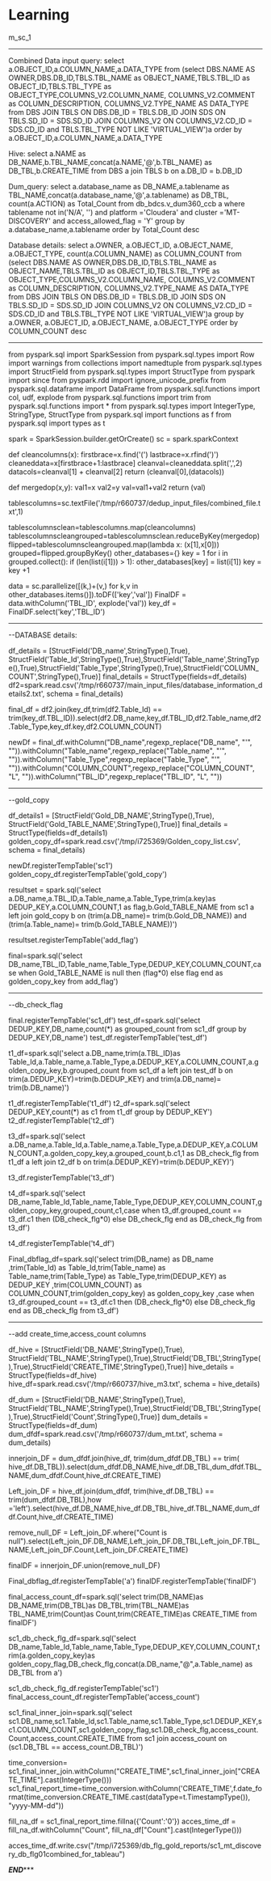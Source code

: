 # Learning
m_sc_1
*******************************
Combined Data input query:
select a.OBJECT_ID,a.COLUMN_NAME,a.DATA_TYPE  from (select  DBS.NAME AS OWNER,DBS.DB_ID,TBLS.TBL_NAME as OBJECT_NAME,TBLS.TBL_ID as OBJECT_ID,TBLS.TBL_TYPE as OBJECT_TYPE,COLUMNS_V2.COLUMN_NAME, COLUMNS_V2.COMMENT as COLUMN_DESCRIPTION, COLUMNS_V2.TYPE_NAME AS DATA_TYPE from DBS JOIN TBLS ON DBS.DB_ID = TBLS.DB_ID JOIN SDS ON TBLS.SD_ID = SDS.SD_ID JOIN COLUMNS_V2 ON COLUMNS_V2.CD_ID = SDS.CD_ID and TBLS.TBL_TYPE NOT LIKE 'VIRTUAL_VIEW')a order by a.OBJECT_ID,a.COLUMN_NAME,a.DATA_TYPE

Hive:
select a.NAME as DB_NAME,b.TBL_NAME,concat(a.NAME,'@',b.TBL_NAME) as DB_TBL,b.CREATE_TIME from DBS a join TBLS b on a.DB_ID = b.DB_ID

Dum_query:
select a.database_name as DB_NAME,a.tablename as TBL_NAME,concat(a.database_name,'@',a.tablename) as DB_TBL, count(a.ACTION) as Total_Count  from db_bdcs.v_dum360_ccb a where tablename not in('N/A', '') and platform ='Cloudera' and cluster ='MT-DISCOVERY'  and access_allowed_flag = 'Y' group by a.database_name,a.tablename order by Total_Count desc

Database details:
select a.OWNER, a.OBJECT_ID, a.OBJECT_NAME, a.OBJECT_TYPE, count(a.COLUMN_NAME) as COLUMN_COUNT from (select  DBS.NAME AS OWNER,DBS.DB_ID,TBLS.TBL_NAME as OBJECT_NAME,TBLS.TBL_ID as OBJECT_ID,TBLS.TBL_TYPE as OBJECT_TYPE,COLUMNS_V2.COLUMN_NAME, COLUMNS_V2.COMMENT as COLUMN_DESCRIPTION, COLUMNS_V2.TYPE_NAME AS DATA_TYPE from DBS JOIN TBLS ON DBS.DB_ID = TBLS.DB_ID JOIN SDS ON TBLS.SD_ID = SDS.SD_ID JOIN COLUMNS_V2 ON COLUMNS_V2.CD_ID = SDS.CD_ID and TBLS.TBL_TYPE NOT LIKE 'VIRTUAL_VIEW')a group by a.OWNER, a.OBJECT_ID, a.OBJECT_NAME, a.OBJECT_TYPE order by COLUMN_COUNT desc

***********************
from pyspark.sql import SparkSession
from pyspark.sql.types import Row
import warnings
from collections import namedtuple
from pyspark.sql.types import StructField
from pyspark.sql.types import StructType
from pyspark import since
from pyspark.rdd import ignore_unicode_prefix
from pyspark.sql.dataframe import DataFrame
from pyspark.sql.functions import col, udf, explode
from pyspark.sql.functions import trim
from pyspark.sql.functions import *
from pyspark.sql.types import IntegerType, StringType, StructType
from pyspark.sql import functions as f
from pyspark.sql import types as t 

spark = SparkSession.builder.getOrCreate()
sc = spark.sparkContext

def cleancolumns(x):
    firstbrace=x.find('(')
    lastbrace=x.rfind(')')
    cleaneddata=x[firstbrace+1:lastbrace]
    cleanval=cleaneddata.split(',',2)
    datacols=cleanval[1] + cleanval[2]
	return (cleanval[0],(datacols))
	
def mergedop(x,y):
    val1=x
    val2=y
    val=val1+val2
    return (val)
	
tablescolumns=sc.textFile('/tmp/r660737/dedup_input_files/combined_file.txt',1)

tablescolumnsclean=tablescolumns.map(cleancolumns)
tablescolumnscleangrouped=tablescolumnsclean.reduceByKey(mergedop)
flipped=tablescolumnscleangrouped.map(lambda x: (x[1],x[0]))
grouped=flipped.groupByKey()
other_databases={}
key = 1
for i in grouped.collect():
    if (len(list(i[1])) > 1):
        other_databases[key] = list(i[1])
    key = key +1	
	
data = sc.parallelize([(k,)+(v,) for k,v in other_databases.items()]).toDF(['key','val'])
FinalDF = data.withColumn('TBL_ID', explode('val'))
key_df = FinalDF.select('key','TBL_ID')

*************************
--DATABASE details:

df_details = [StructField('DB_name',StringType(),True), StructField('Table_Id',StringType(),True),StructField('Table_name',StringType(),True),StructField('Table_Type',StringType(),True),StructField('COLUMN_COUNT',StringType(),True)]
final_details = StructType(fields=df_details)
df2=spark.read.csv('/tmp/r660737/main_input_files/database_information_details2.txt', schema = final_details)

final_df = df2.join(key_df,trim(df2.Table_Id) == trim(key_df.TBL_ID)).select(df2.DB_name,key_df.TBL_ID,df2.Table_name,df2.Table_Type,key_df.key,df2.COLUMN_COUNT)

newDf = final_df.withColumn("DB_name",regexp_replace("DB_name", "'", "")).withColumn("Table_name",regexp_replace("Table_name", "'", "")).withColumn("Table_Type",regexp_replace("Table_Type", "'", "")).withColumn("COLUMN_COUNT",regexp_replace("COLUMN_COUNT", "L", "")).withColumn("TBL_ID",regexp_replace("TBL_ID", "L", ""))

****************************
--gold_copy

df_details1 = [StructField('Gold_DB_NAME',StringType(),True), StructField('Gold_TABLE_NAME',StringType(),True)]
final_details = StructType(fields=df_details1)
golden_copy_df=spark.read.csv('/tmp/i725369/Golden_copy_list.csv', schema = final_details)

newDf.registerTempTable('sc1')
golden_copy_df.registerTempTable('gold_copy')

resultset = spark.sql('select a.DB_name,a.TBL_ID,a.Table_name,a.Table_Type,trim(a.key)as DEDUP_KEY,a.COLUMN_COUNT,1 as flag,b.Gold_TABLE_NAME from sc1 a left join gold_copy b on (trim(a.DB_name)= trim(b.Gold_DB_NAME)) and (trim(a.Table_name)= trim(b.Gold_TABLE_NAME))')

resultset.registerTempTable('add_flag')

final=spark.sql('select DB_name,TBL_ID,Table_name,Table_Type,DEDUP_KEY,COLUMN_COUNT,case when Gold_TABLE_NAME is null then (flag*0)  else  flag end as golden_copy_key from add_flag')

*************************
--db_check_flag

final.registerTempTable('sc1_df')
test_df=spark.sql('select DEDUP_KEY,DB_name,count(*) as grouped_count from sc1_df group by DEDUP_KEY,DB_name')
test_df.registerTempTable('test_df')

t1_df=spark.sql('select a.DB_name,trim(a.TBL_ID)as Table_Id,a.Table_name,a.Table_Type,a.DEDUP_KEY,a.COLUMN_COUNT,a.golden_copy_key,b.grouped_count from sc1_df a left join test_df b on trim(a.DEDUP_KEY)=trim(b.DEDUP_KEY) and trim(a.DB_name)= trim(b.DB_name)')

t1_df.registerTempTable('t1_df')
t2_df=spark.sql('select DEDUP_KEY,count(*) as c1 from t1_df group by DEDUP_KEY')
t2_df.registerTempTable('t2_df')

t3_df=spark.sql('select a.DB_name,a.Table_Id,a.Table_name,a.Table_Type,a.DEDUP_KEY,a.COLUMN_COUNT,a.golden_copy_key,a.grouped_count,b.c1,1 as DB_check_flg  from t1_df a left join t2_df b on trim(a.DEDUP_KEY)=trim(b.DEDUP_KEY)')

t3_df.registerTempTable('t3_df')

t4_df=spark.sql('select DB_name,Table_Id,Table_name,Table_Type,DEDUP_KEY,COLUMN_COUNT,golden_copy_key,grouped_count,c1,case when t3_df.grouped_count == t3_df.c1 then (DB_check_flg*0) else DB_check_flg end as DB_check_flg from t3_df')

t4_df.registerTempTable('t4_df')

Final_dbflag_df=spark.sql('select trim(DB_name) as DB_name ,trim(Table_Id) as Table_Id,trim(Table_name) as Table_name,trim(Table_Type) as Table_Type,trim(DEDUP_KEY) as DEDUP_KEY ,trim(COLUMN_COUNT) as COLUMN_COUNT,trim(golden_copy_key) as golden_copy_key ,case when t3_df.grouped_count == t3_df.c1 then (DB_check_flg*0) else DB_check_flg end as DB_check_flg from t3_df')


*********************************
--add create_time,access_count columns


df_hive = [StructField('DB_NAME',StringType(),True), StructField('TBL_NAME',StringType(),True),StructField('DB_TBL',StringType(),True),StructField('CREATE_TIME',StringType(),True)]
hive_details = StructType(fields=df_hive)
hive_df=spark.read.csv('/tmp/r660737/hive_m3.txt', schema = hive_details)


df_dum = [StructField('DB_NAME',StringType(),True), StructField('TBL_NAME',StringType(),True),StructField('DB_TBL',StringType(),True),StructField('Count',StringType(),True)]
dum_details = StructType(fields=df_dum)
dum_dfdf=spark.read.csv('/tmp/r660737/dum_mt.txt', schema = dum_details)

innerjoin_DF = dum_dfdf.join(hive_df, trim(dum_dfdf.DB_TBL) == trim( hive_df.DB_TBL)).select(dum_dfdf.DB_NAME,hive_df.DB_TBL,dum_dfdf.TBL_NAME,dum_dfdf.Count,hive_df.CREATE_TIME)

Left_join_DF = hive_df.join(dum_dfdf, trim(hive_df.DB_TBL) == trim(dum_dfdf.DB_TBL),how ='left').select(hive_df.DB_NAME,hive_df.DB_TBL,hive_df.TBL_NAME,dum_dfdf.Count,hive_df.CREATE_TIME)

remove_null_DF = Left_join_DF.where("Count is null").select(Left_join_DF.DB_NAME,Left_join_DF.DB_TBL,Left_join_DF.TBL_NAME,Left_join_DF.Count,Left_join_DF.CREATE_TIME)

finalDF = innerjoin_DF.union(remove_null_DF)

Final_dbflag_df.registerTempTable('a')
finalDF.registerTempTable('finalDF')

final_access_count_df=spark.sql('select trim(DB_NAME)as DB_NAME,trim(DB_TBL)as DB_TBL,trim(TBL_NAME)as TBL_NAME,trim(Count)as Count,trim(CREATE_TIME)as CREATE_TIME from finalDF')

sc1_db_check_flg_df=spark.sql('select DB_name,Table_Id,Table_name,Table_Type,DEDUP_KEY,COLUMN_COUNT,trim(a.golden_copy_key)as golden_copy_flag,DB_check_flg,concat(a.DB_name,"@",a.Table_name) as DB_TBL from a')

sc1_db_check_flg_df.registerTempTable('sc1')
final_access_count_df.registerTempTable('access_count')

sc1_final_inner_join=spark.sql('select sc1.DB_name,sc1.Table_Id,sc1.Table_name,sc1.Table_Type,sc1.DEDUP_KEY,sc1.COLUMN_COUNT,sc1.golden_copy_flag,sc1.DB_check_flg,access_count.Count,access_count.CREATE_TIME from sc1 join access_count on (sc1.DB_TBL == access_count.DB_TBL)')

time_conversion= sc1_final_inner_join.withColumn("CREATE_TIME",sc1_final_inner_join["CREATE_TIME"].cast(IntegerType()))
sc1_final_report_time=time_conversion.withColumn('CREATE_TIME',f.date_format(time_conversion.CREATE_TIME.cast(dataType=t.TimestampType()), "yyyy-MM-dd"))

fill_na_df = sc1_final_report_time.fillna({'Count':'0'})
acces_time_df = fill_na_df.withColumn("Count", fill_na_df["Count"].cast(IntegerType()))

acces_time_df.write.csv("/tmp/i725369/db_flg_gold_reports/sc1_mt_discovery_db_flg01combined_for_tableau")

*******************************************END**********************************************

